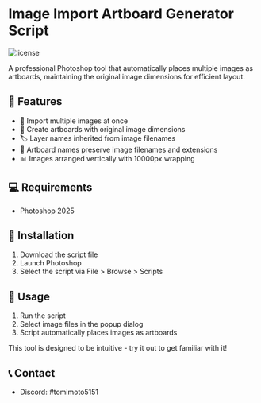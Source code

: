 # Image Import Artboard Generator Script

![license](https://img.shields.io/badge/license-MIT-brightgreen.svg)

A professional Photoshop tool that automatically places multiple images as artboards, maintaining the original image dimensions for efficient layout.

## 🚀 Features

* 📐 Import multiple images at once
* 🔄 Create artboards with original image dimensions
* 🏷️ Layer names inherited from image filenames
* 📝 Artboard names preserve image filenames and extensions
* 📊 Images arranged vertically with 10000px wrapping

## 💻 Requirements

* Photoshop 2025

## 🔧 Installation

1. Download the script file
2. Launch Photoshop
3. Select the script via File > Browse > Scripts

## 📱 Usage

1. Run the script
2. Select image files in the popup dialog
3. Script automatically places images as artboards

This tool is designed to be intuitive - try it out to get familiar with it!

## 📞 Contact

* Discord: #tomimoto5151
